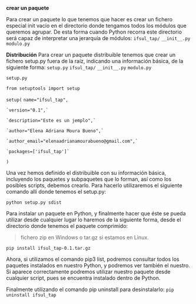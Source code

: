**crear un paquete**

Para crear un paquete lo que tenemos que hacer es crear un fichero especial init vacío en el directorio donde tengamos todos los módulos que queremos agrupar. De esta forma cuando Python recorra este directorio será capaz de interpretar una jerarquía de módulos:
`ifsul_tap/`
    `__init__.py`
    `modulo.py`

**Distribución**
Para crear un paquete distribuible tenemos que crear un fichero setup.py fuera de la raíz, indicando una información básica, de la siguiente forma:
`setup.py`
`ifsul_tap/`
    `__init__.py`
    `modulo.py`

`setup.py`

`from setuptools import setup`

`setup(`
    `name="ifsul_tap",`

    `version="0.1",`

    `description="Este es un jemplo",`

    `author="Elena Adriana Moura Bueno",`

    `author_email="elenaadrianamourabueno@gmail.com",`

    `packages=['ifsul_tap']`
`)`

Una vez hemos definido el distribuible con su información básica, incluyendo los paquetes y subpaquetes que lo forman, así como los posibles scripts, debemos crearlo. Para hacerlo utilizaremos el siguiente comando allí donde tenemos el setup.py:


`python setup.py sdist`

Para instalar un paquete en Python, y finalmente hacer que éste se pueda utilizar desde cualquier lugar lo haremos de la siguiente forma, desde el directorio donde tenemos el paquete comprimido:

>fichero zip en Windows o tar.gz si estamos en Linux. 

`pip install ifsul_tap-0.1.tar.gz`


Ahora, si utilizamos el comando pip3 list, podremos consultar todos los paquetes instalados en nuestro Python, y podremos ver también el nuestro. Si aparece correctamente podremos utilizar nuestro paquete desde cualquier script, pues se encuentra instalado dentro de Python.

Finalmente utilizando el comando pip uninstall para desinstalarlo:
`pip uninstall ifsul_tap`

